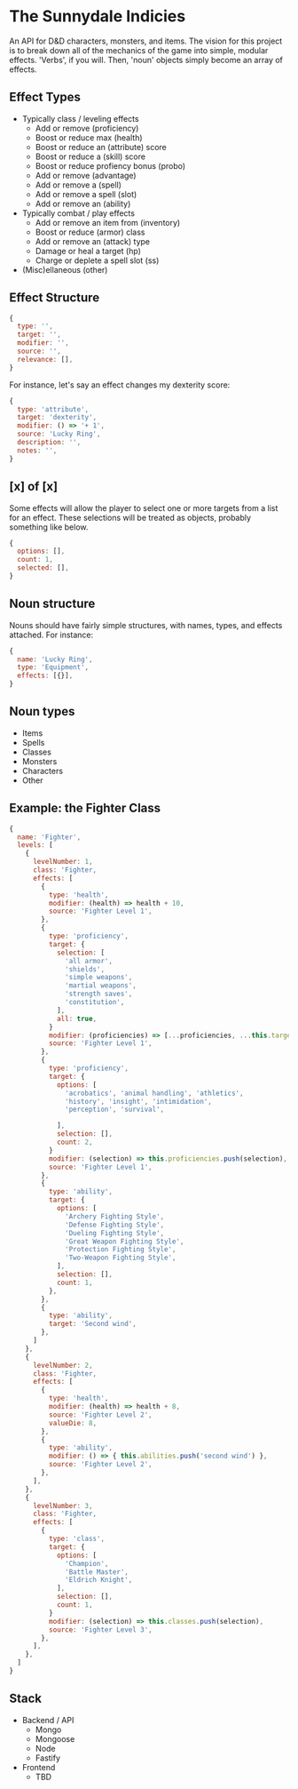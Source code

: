 # The Sunnydale Indicies
An API for D&D characters, monsters, and items.  The vision for this project is to break down all of the mechanics of the game into simple, modular effects.  'Verbs', if you will.  Then, 'noun' objects simply become an array of effects.

## Effect Types
* Typically class / leveling effects
  * Add or remove (proficiency)
  * Boost or reduce max (health)
  * Boost or reduce an (attribute) score
  * Boost or reduce a (skill) score
  * Boost or reduce profiency bonus (probo)
  * Add or remove (advantage)
  * Add or remove a (spell)
  * Add or remove a spell (slot)
  * Add or remove an (ability)
* Typically combat / play effects
  * Add or remove an item from (inventory)
  * Boost or reduce (armor) class
  * Add or remove an (attack) type
  * Damage or heal a target (hp)
  * Charge or deplete a spell slot (ss)
* (Misc)ellaneous (other)

## Effect Structure
``` js
{
  type: '',
  target: '',
  modifier: '',
  source: '',
  relevance: [],
}
```

For instance, let's say an effect changes my dexterity score:
``` js
{
  type: 'attribute',
  target: 'dexterity',
  modifier: () => '+ 1',
  source: 'Lucky Ring',
  description: '',
  notes: '',
}
```

## [x] of [x]
Some effects will allow the player to select one or more targets from a list for an effect.  These selections will be treated as objects, probably something like below.
``` js
{
  options: [],
  count: 1,
  selected: [],
}
```

## Noun structure
Nouns should have fairly simple structures, with names, types, and effects attached.  For instance:
``` js
{
  name: 'Lucky Ring',
  type: 'Equipment',
  effects: [{}],
}
```

## Noun types
* Items
* Spells
* Classes
* Monsters
* Characters
* Other

## Example: the Fighter Class
``` js
{
  name: 'Fighter',
  levels: [
    {
      levelNumber: 1,
      class: 'Fighter,
      effects: [
        {
          type: 'health',
          modifier: (health) => health + 10,
          source: 'Fighter Level 1',
        },
        {
          type: 'proficiency',
          target: {
            selection: [
              'all armor',
              'shields',
              'simple weapons',
              'martial weapons',
              'strength saves',
              'constitution',
            ],
            all: true,
          }
          modifier: (proficiencies) => [...proficiencies, ...this.target.selection ],
          source: 'Fighter Level 1',
        },
        {
          type: 'proficiency',
          target: {
            options: [
              'acrobatics', 'animal handling', 'athletics',
              'history', 'insight', 'intimidation',
              'perception', 'survival',

            ],
            selection: [],
            count: 2,
          }
          modifier: (selection) => this.proficiencies.push(selection),
          source: 'Fighter Level 1',
        },
        {
          type: 'ability',
          target: {
            options: [
              'Archery Fighting Style',
              'Defense Fighting Style',
              'Dueling Fighting Style',
              'Great Weapon Fighting Style',
              'Protection Fighting Style',
              'Two-Weapon Fighting Style',
            ],
            selection: [],
            count: 1,
          },
        },
        {
          type: 'ability',
          target: 'Second wind',
        },
      ]
    },
    {
      levelNumber: 2,
      class: 'Fighter,
      effects: [
        {
          type: 'health',
          modifier: (health) => health + 8,
          source: 'Fighter Level 2',
          valueDie: 8,
        },
        {
          type: 'ability',
          modifier: () => { this.abilities.push('second wind') },
          source: 'Fighter Level 2',
        },
      ],
    },
    {
      levelNumber: 3,
      class: 'Fighter,
      effects: [
        {
          type: 'class',
          target: {
            options: [
              'Champion',
              'Battle Master',
              'Eldrich Knight',
            ],
            selection: [],
            count: 1,
          }
          modifier: (selection) => this.classes.push(selection),
          source: 'Fighter Level 3',
        },
      ],
    },
  ]
}
```

## Stack
* Backend / API
  * Mongo
  * Mongoose
  * Node
  * Fastify
* Frontend
  * TBD